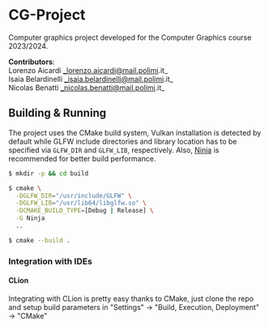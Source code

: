 # CG-Project

Computer graphics project developed for the Computer Graphics course 2023/2024. 

**Contributors**: \
Lorenzo Aicardi _lorenzo.aicardi@mail.polimi.it_ \
Isaia Belardinelli _isaia.belardinelli@mail.polimi.it_ \
Nicolas Benatti _nicolas.benatti@mail.polimi.it_

## Building & Running

The project uses the CMake build system, Vulkan installation is detected by default while GLFW include directories and library location has to be specified via `GLFW_DIR` and `GLFW_LIB`, respectively. 
Also, [Ninja](https://ninja-build.org/) is recommended for better build performance.

```bash
$ mkdir -p && cd build

$ cmake \
  -DGLFW_DIR="/usr/include/GLFW" \
  -DGLFW_LIB="/usr/lib64/libglfw.so" \
  -DCMAKE_BUILD_TYPE=[Debug | Release] \
  -G Ninja
  ..

$ cmake --build .
```

### Integration with IDEs

#### CLion

Integrating with CLion is pretty easy thanks to CMake, just clone the repo and setup build parameters in "Settings" -> "Build, Execution, Deployment" -> "CMake"
